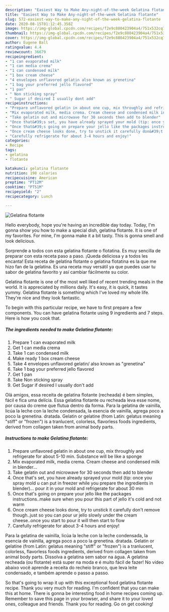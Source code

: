 ```yaml
---
description: "Easiest Way to Make Any-night-of-the-week Gelatina flotante"
title: "Easiest Way to Make Any-night-of-the-week Gelatina flotante"
slug: 572-easiest-way-to-make-any-night-of-the-week-gelatina-flotante
date: 2020-08-15T01:12:45.358Z
image: https://img-global.cpcdn.com/recipes/f2e9c880423904a4/751x532cq70/gelatina-flotante-recipe-main-photo.jpg
thumbnail: https://img-global.cpcdn.com/recipes/f2e9c880423904a4/751x532cq70/gelatina-flotante-recipe-main-photo.jpg
cover: https://img-global.cpcdn.com/recipes/f2e9c880423904a4/751x532cq70/gelatina-flotante-recipe-main-photo.jpg
author: Eugene Ball
ratingvalue: 4.4
reviewcount: 36679
recipeingredient:
- "1 can evaporated milk"
- "1 can media crema"
- "1 can condensed milk"
- "1 box cream cheese"
- "4 envelopes unflavored gelatin also known as grenetina"
- "1 bag your preferred jello flavored"
- "1 pan"
- " Non sticking spray"
- " Sugar if desired I usually dont add"
recipeinstructions:
- "Prepare unflavored gelatin in about one cup, mix throughly and refrigerate for about 5-10 min. Substance will be like a sponge"
- "Mix evaporated milk, media crema. Cream cheese and condensed milk in blender..."
- "Take gelatin out and microwave for 30 seconds then add to blender"
- "Once that&#39;s set, you have already sprayed your mold (tip: once you spray mold u can put in freezer while you prepare the ingredients in blender)... pour it in your mold and refrigerate for about 30 min"
- "Once that&#39;s going on prepare your jello like the packages instructions..make sure when you pour this part of jello it&#39;s cold and not warm"
- "Once cream cheese looks done, try to unstick it carefully don&#39;t remove though..just so you can pour ur jello slowly under the cream cheese..once you start to pour it will then start to flow"
- "Carefully refrigerate for about 3-4 hours and enjoy!"
categories:
- Recipe
tags:
- gelatina
- flotante

katakunci: gelatina flotante 
nutrition: 198 calories
recipecuisine: American
preptime: "PT12M"
cooktime: "PT51M"
recipeyield: "2"
recipecategory: Lunch

---
```



![Gelatina flotante](https://img-global.cpcdn.com/recipes/f2e9c880423904a4/751x532cq70/gelatina-flotante-recipe-main-photo.jpg)

Hello everybody, hope you're having an incredible day today. Today, I'm gonna show you how to make a special dish, gelatina flotante. It is one of my favorites. For mine, I'm gonna make it a bit tasty. This is gonna smell and look delicious.

Sorprende a todos con esta gelatina flotante o flotatina. Es muy sencilla de preparar con esta receta paso a paso. ¡Queda deliciosa y a todos les encanta! Esta receta de gelatina flotante o gelatina flotatina es la que me hizo fan de la gelatina. Es una receta muy versátil ya que puedes usar tu sabor de gelatina favorito y así cambiar fácilmente su color.

Gelatina flotante is one of the most well liked of recent trending meals in the world. It is appreciated by millions daily. It's easy, it is quick, it tastes yummy. Gelatina flotante is something which I've loved my whole life. They're nice and they look fantastic.


To begin with this particular recipe, we have to first prepare a few components. You can have gelatina flotante using 9 ingredients and 7 steps. Here is how you cook that.

<!--inarticleads1-->

##### The ingredients needed to make Gelatina flotante:

1. Prepare 1 can evaporated milk
1. Get 1 can media crema
1. Take 1 can condensed milk
1. Make ready 1 box cream cheese
1. Take 4 envelopes unflavored gelatin/ also known as &#34;grenetina&#34;
1. Take 1 bag your preferred jello flavored
1. Get 1 pan
1. Take  Non sticking spray
1. Get  Sugar if desired I usually don&#39;t add


Olá amigos, essa receita de gelatina flotante (recheada) é bem simples, fácil e fica uma delícia. Essa gelatina flotante ou recheada leva esse nome, por causa do creme que flutua dentro da forma. Para la gelatina de vainilla, licúa la leche con la leche condensada, la esencia de vainilla, agrega poco a poco la grenetina. dratada. Gelatin or gelatine (from Latin: gelatus meaning &#34;stiff&#34; or &#34;frozen&#34;) is a tranlucent, colorless, flavorless foods ingredients, derived from collagen taken from animal body parts. 

<!--inarticleads2-->

##### Instructions to make Gelatina flotante:

1. Prepare unflavored gelatin in about one cup, mix throughly and refrigerate for about 5-10 min. Substance will be like a sponge
1. Mix evaporated milk, media crema. Cream cheese and condensed milk in blender...
1. Take gelatin out and microwave for 30 seconds then add to blender
1. Once that&#39;s set, you have already sprayed your mold (tip: once you spray mold u can put in freezer while you prepare the ingredients in blender)... pour it in your mold and refrigerate for about 30 min
1. Once that&#39;s going on prepare your jello like the packages instructions..make sure when you pour this part of jello it&#39;s cold and not warm
1. Once cream cheese looks done, try to unstick it carefully don&#39;t remove though..just so you can pour ur jello slowly under the cream cheese..once you start to pour it will then start to flow
1. Carefully refrigerate for about 3-4 hours and enjoy!


Para la gelatina de vainilla, licúa la leche con la leche condensada, la esencia de vainilla, agrega poco a poco la grenetina. dratada. Gelatin or gelatine (from Latin: gelatus meaning &#34;stiff&#34; or &#34;frozen&#34;) is a tranlucent, colorless, flavorless foods ingredients, derived from collagen taken from animal body parts. Dissolva a gelatina sem sabor na água. A gelatina recheada (ou flotante) está super na moda e é muito fácil de fazer! No vídeo abaixo você aprende a receita do recheio branco, que leva leite condensado, e também aprende o passo a passo. 

So that's going to wrap it up with this exceptional food gelatina flotante recipe. Thank you very much for reading. I'm confident that you can make this at home. There is gonna be interesting food in home recipes coming up. Remember to save this page in your browser, and share it to your loved ones, colleague and friends. Thank you for reading. Go on get cooking!
